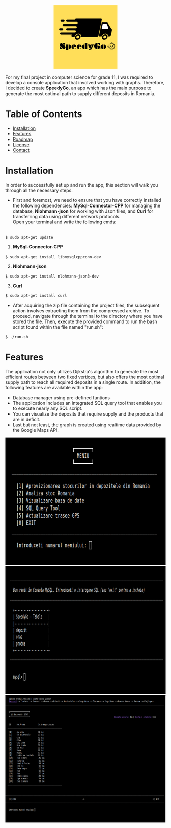 <p align="center">
  <img src="Documantation/SpeedyGo_LOGO.png" alt="Project Logo or Banner" width="200" height="200">
</p>

For my final project in computer science for grade 11, I was required to develop a console application that involved working with graphs. Therefore, I decided to create **SpeedyGo**, an app which has the main purpose to generate the most optimal path to supply different deposits in Romania.

# Table of Contents

- [Installation](#Installation)
- [Features](#features)
- [Roadmap](#roadmap)
- [License](#license)
- [Contact](#contact)

# Installation

In order to successfully set up and run the app, this section will walk you through all the necessary steps. 

- First and foremost, we need to ensure that you have correctly installed the following dependencies: __MySql-Connector-CPP__ for managing the database, __Nlohmann-json__ for working with Json files, and __Curl__ for transferring data using different network protocols.<br>Open your terminal and write the following cmds:<br><br>
```
$ sudo apt-get update
```
1. __MySql-Connector-CPP__
```
$ sudo apt-get install libmysqlcppconn-dev
```
2. __Nlohmann-json__
```
$ sudo apt-get install nlohmann-json3-dev
```
3. __Curl__
```
$ sudo apt-get install curl
```
- After acquiring the zip file containing the project files, the subsequent action involves extracting them from the compressed archive. To proceed, navigate through the terminal to the directory where you have stored the file. Then, execute the provided command to run the bash script found within the file named "run.sh":
```
$ ./run.sh
```
# Features
The application not only utilizes Dijkstra's algorithm to generate the most efficient routes between two fixed vertices, but also offers the most optimal supply path to reach all required deposits in a single route. In addition, the following features are available within the app:
- Database manager using pre-defined funtions
- The application includes an integrated SQL query tool that enables you to execute nearly any SQL script.
- You can visualize the deposits that require supply and the products that are in deficit.
- Last but not least, the graph is created using realtime data provided by the Google Maps API.

<p align="center">
  <img src="/Documantation/Meniu_Principal.png" alt="Main Menu" width="650" height="400">
  <img src="Documantation/SQL_Tool.png" alt="SQL Tool" width="650" height="400">
  <img src="/Documantation/Route.png" alt="Route" width="650" height="400">
</p>

<!--
1. [Provide step-by-step instructions on how to install or set up your application]
2. [Include any prerequisites or dependencies that need to be installed]

## Usage

1. [Explain how to run or execute your application]
2. [Provide examples or describe the available command-line options]

## Features

- [List the key features and functionalities of your application]

## Screenshots

![Screenshot 1](path/to/screenshot1.png)
![Screenshot 2](path/to/screenshot2.png)

## Roadmap

[Outline your planned future enhancements or features]

## Contributing

[Explain how others can contribute to your project, such as by reporting issues or submitting pull requests]

## License

[Specify the license under which your project is distributed]

## Acknowledgements

[Give credit to any external libraries, resources, or individuals who have contributed to your project]

## Contact

[Provide your contact information, such as your email or GitHub username, for others to reach out to you]

Feel free to customize this template according to your project's specific details and requirements. Remember to provide clear and concise information to help users understand and use your SpeedyGo console application effectively.
